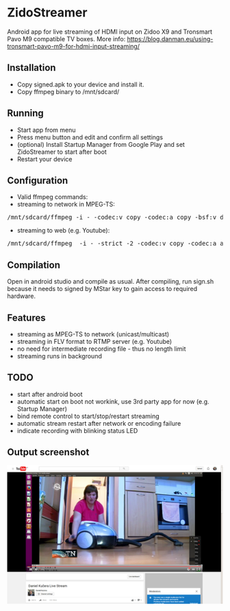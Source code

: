 # ZidoStreamer
Android app for live streaming of HDMI input on Zidoo X9 and Tronsmart Pavo M9 compatible TV boxes. 
More info: https://blog.danman.eu/using-tronsmart-pavo-m9-for-hdmi-input-streaming/

## Installation
* Copy signed.apk to your device and install it.
* Copy ffmpeg binary to /mnt/sdcard/ 

## Running
* Start app from menu
* Press menu button and edit and confirm all settings
* (optional) Install Startup Manager from Google Play and set ZidoStreamer to start after boot
* Restart your device

## Configuration
* Valid ffmpeg commands:
* streaming to network in MPEG-TS:
<pre>
/mnt/sdcard/ffmpeg -i - -codec:v copy -codec:a copy -bsf:v dump_extra -f mpegts udp://[IP]:1234
</pre>
* streaming to web (e.g. Youtube):
<pre>
/mnt/sdcard/ffmpeg  -i - -strict -2 -codec:v copy -codec:a aac -b:a 128k -f flv rtmp://a.rtmp.youtube.com/live2/[Stream name/key]
</pre>

## Compilation
Open in android studio and compile as usual. After compiling, run sign.sh because it needs to signed by MStar key to gain access to required hardware.

## Features
* streaming as MPEG-TS to network (unicast/multicast)
* streaming in FLV format to RTMP server (e.g. Youtube)
* no need for intermediate recording file - thus no length limit 
* streaming runs in background

## TODO
* start after android boot
* automatic start on boot not workink, use 3rd party app for now (e.g. Startup Manager)
* bind remote control to start/stop/restart streaming
* automatic stream restart after network or encoding failure
* indicate recording with blinking status LED

## Output screenshot

![ScreenShot](youtube-screenshot.png)
